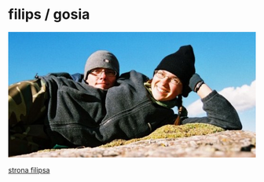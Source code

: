 # filips / gosia

![gif.jpg](/.attachments/gif.jpg)

[strona filipsa](http://www.filips.infinit.com.pl/)

